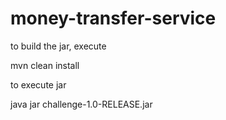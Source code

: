 # money-transfer-service

to build the jar, execute

mvn clean install

to execute jar

java jar challenge-1.0-RELEASE.jar
